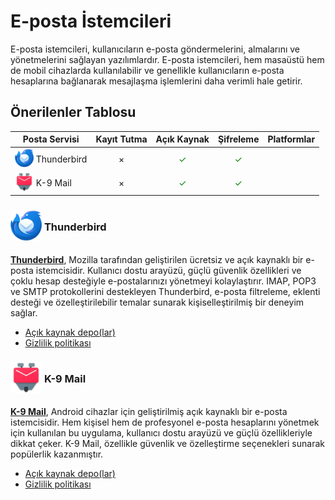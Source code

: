 <!-- NOTLAR
 - Tablo eklemeyi unutmayın 
 - Uygun görseller eklemeyi unutmayın.
 - İçerik kuralları ve ekleme yapmak sayfalarını ziyaret edebilirsiniz -->

# E-posta İstemcileri

E-posta istemcileri, kullanıcıların e-posta göndermelerini, almalarını ve yönetmelerini sağlayan yazılımlardır. E-posta istemcileri, hem masaüstü hem de mobil cihazlarda kullanılabilir ve genellikle kullanıcıların e-posta hesaplarına bağlanarak mesajlaşma işlemlerini daha verimli hale getirir.

## Önerilenler Tablosu

| Posta Servisi | Kayıt Tutma | Açık Kaynak | Şifreleme | Platformlar |
| --- | :---: | :---: | :---: | :---: |
| <span style="display: inline-block; vertical-align: middle;"><img src="docs/images/thunderbird-icon.png" alt="Thunderbird" style="width: 30px; height: 30px;"> </span> <span style="display: inline-block; vertical-align: middle;"> Thunderbird | × | <span style="color: green;">✓</span> | <span style="color: green;">✓</span> | <i class="fa-brands fa-windows"></i> <i class="fa-brands fa-apple"></i> <i class="fa-brands fa-linux"></i> <i class="fa-brands fa-android"></i> |
| <span style="display: inline-block; vertical-align: middle;"><img src="docs/images/k9.png" alt="K9" style="width: 30px; height: 30px;"> </span> <span style="display: inline-block; vertical-align: middle;"> K-9 Mail | × | <span style="color: green;">✓</span> | <span style="color: green;">✓</span> <i class="fa-brands fa-android"></i> |


### <span style="display: inline-block; vertical-align: middle;"><img src="docs/images/thunderbird-icon.png" alt="thunderbird" style="width: 50px; height: 50px;"> </span> <span style="display: inline-block; vertical-align: middle;"> Thunderbird

[**Thunderbird**](https://www.thunderbird.net/tr/), Mozilla tarafından geliştirilen ücretsiz ve açık kaynaklı bir e-posta istemcisidir. Kullanıcı dostu arayüzü, güçlü güvenlik özellikleri ve çoklu hesap desteğiyle e-postalarınızı yönetmeyi kolaylaştırır. IMAP, POP3 ve SMTP protokollerini destekleyen Thunderbird, e-posta filtreleme, eklenti desteği ve özelleştirilebilir temalar sunarak kişiselleştirilmiş bir deneyim sağlar.

- [Açık kaynak depo(lar)](https://github.com/thunderbird)
- [Gizlilik politikası](https://www.thunderbird.net/en-US/privacy/)

### <span style="display: inline-block; vertical-align: middle;"><img src="docs/images/k9.png" alt="k-9" style="width: 50px; height: 50px;"> </span> <span style="display: inline-block; vertical-align: middle;"> K-9 Mail

[**K-9 Mail**](https://k9mail.app/), Android cihazlar için geliştirilmiş açık kaynaklı bir e-posta istemcisidir. Hem kişisel hem de profesyonel e-posta hesaplarını yönetmek için kullanılan bu uygulama, kullanıcı dostu arayüzü ve güçlü özellikleriyle dikkat çeker. K-9 Mail, özellikle güvenlik ve özelleştirme seçenekleri sunarak popülerlik kazanmıştır.

- [Açık kaynak depo(lar)](https://github.com/k9mail)
- [Gizlilik politikası](https://k9mail.app/privacy)
